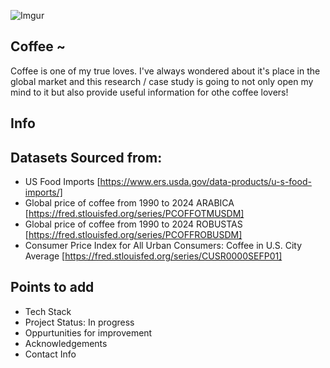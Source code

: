 ![Imgur](https://imgur.com/kN2ygv1.gif)
## Coffee ~
Coffee is one of my true loves. I've always wondered about it's place in the global market and this research / case study is going to not only open my mind to it but also provide useful information for othe coffee lovers!
 
##  Info

  
## Datasets Sourced from:
* US Food Imports [https://www.ers.usda.gov/data-products/u-s-food-imports/]
* Global price of coffee from 1990 to 2024 ARABICA [https://fred.stlouisfed.org/series/PCOFFOTMUSDM]
* Global price of coffee from 1990 to 2024 ROBUSTAS [https://fred.stlouisfed.org/series/PCOFFROBUSDM]
* Consumer Price Index for All Urban Consumers: Coffee in U.S. City Average [https://fred.stlouisfed.org/series/CUSR0000SEFP01]

## Points to add
- Tech Stack
- Project Status: In progress 
- Oppurtunities for improvement
- Acknowledgements
- Contact Info


  
